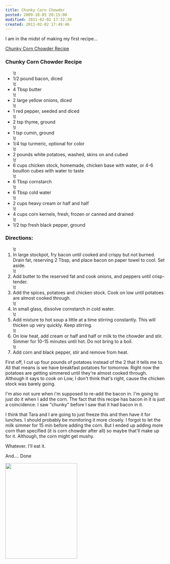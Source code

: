 ```yaml
---
title: Chunky Corn Chowder
posted: 2009-10-05 20:15:00
modified: 2011-02-02 17:32:30
created: 2011-02-02 17:49:46
---
```

I am in the midst of making my first recipe...

<a href="http://winter-recipes.suite101.com/article.cfm/chunky_corn_chowder_recipe">Chunky Corn Chowder Recipe</a>
<h3>Chunky Corn Chowder Recipe</h3>
<ul>
\t<li>1/2 pound bacon, diced</li>
\t<li>4 Tbsp butter</li>
\t<li>2 large yellow onions, diced</li>
\t<li>1 red pepper, seeded and diced</li>
\t<li>2 tsp thyme, ground</li>
\t<li>1 tsp cumin, ground</li>
\t<li>1/4 tsp turmeric, optional for color</li>
\t<li>2 pounds white potatoes, washed, skins on and cubed</li>
\t<li>6 cups chicken stock, homemade, chicken base with water, or 4-6 bouillon cubes with water to taste</li>
\t<li>6 Tbsp cornstarch</li>
\t<li>6 Tbsp cold water</li>
\t<li>2 cups heavy cream or half and half</li>
\t<li>4 cups corn kernels, fresh, frozen or canned and drained</li>
\t<li>1/2 tsp fresh black pepper, ground</li>
</ul>
<h3>Directions:</h3>
<ol>
\t<li>In large stockpot, fry bacon until cooked and crispy but not burned. Drain fat, reserving 2 Tbsp, and place bacon on paper towel to cool. Set aside.</li>
\t<li>Add butter to the reserved fat and cook onions, and peppers until crisp-tender.</li>
\t<li>Add the spices, potatoes and chicken stock. Cook on low until potatoes are almost cooked through.</li>
\t<li>In small glass, dissolve cornstarch in cold water.</li>
\t<li>Add mixture to hot soup a little at a time stirring constantly. This will thicken up very quickly. Keep stirring.</li>
\t<li>On low heat, add cream or half and half or milk to the chowder and stir. Simmer for 10-15 minutes until hot. Do not bring to a boil.</li>
\t<li>Add corn and black pepper, stir and remove from heat.</li>
</ol>

First off, I cut up four pounds of potatoes instead of the 2 that it tells me to.  All that means is we have breakfast potatoes for tomorrow.  Right now the potatoes are getting simmered until they're almost cooked through.  Although it says to cook on Low, I don't think that's right, cause the chicken stock was barely going.

I'm also not sure when i'm supposed to re-add the bacon in.  I'm going to just do it when I add the corn.  The fact that this recipe has bacon in it is just a coincidence.  I saw "chunky" before I saw that it had bacon in it.

I think that Tara and I are going to just freeze this and then have it for lunches.  I should probably be monitoring it more closely.  I forgot to let the milk simmer for 15 min before adding the corn.  But I ended up adding more corn than specified (it is corn chowder after all) so maybe that'll make up for it.  Although, the corn might get mushy.

Whatever.  I'll eat it.

And....  Done

<p><a href="http://www.milkbox.net/wp-content/uploads/2009/10/p_2048_1536_44F762A8-DD83-4499-93AB-E9A4A8938341.jpeg"><img class="alignleft size-full wp-image-364" src="http://www.milkbox.net/wp-content/uploads/2009/10/p_2048_1536_44F762A8-DD83-4499-93AB-E9A4A8938341.jpeg" alt="" width="225" height="300" /></a></p>

